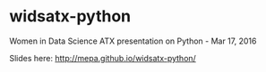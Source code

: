 # widsatx-python
Women in Data Science ATX presentation on Python - Mar 17, 2016

Slides here: http://mepa.github.io/widsatx-python/
